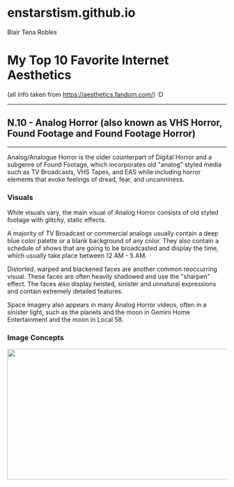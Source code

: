 # enstarstism.github.io
Blair Tena Robles

# My Top 10 Favorite Internet Aesthetics
(all info taken from https://aesthetics.fandom.com/) :D

---

## N.10 - Analog Horror         (also known as VHS Horror, Found Footage and Found Footage Horror)

---

Analog/Analogue Horror is the older counterpart of Digital Horror and a subgenre of Found Footage, which incorporates old "analog" styled media such as TV Broadcasts, VHS Tapes, and EAS while including horror elements that evoke feelings of dread, fear, and uncanniness.

### Visuals
While visuals vary, the main visual of Analog Horror consists of old styled footage with glitchy, static effects.

A majority of TV Broadcast or commercial analogs usually contain a deep blue color palette or a blank background of any color. They also contain a schedule of shows that are going to be broadcasted and display the time, which usually take place between 12 AM - 5 AM.

Distorted, warped and blackened faces are another common reoccurring visual. These faces are often heavily shadowed and use the "sharpen" effect. The faces also display twisted, sinister and unnatural expressions and contain extremely detailed features.

Space imagery also appears in many Analog Horror videos, often in a sinister light, such as the planets and the moon in Gemini Home Entertainment and the moon in Local 58.

### Image Concepts

  <img width="650" height="300" src="https://static.wikia.nocookie.net/aesthetics/images/d/d3/AnalogHorror4.jpg">
